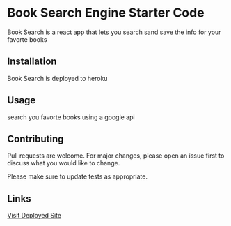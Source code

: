 # Book Search Engine Starter Code
Book Search is a react app that lets you search sand save the info for your favorte books

## Installation

Book Search is deployed to heroku

## Usage

search you favorte books using a google api


## Contributing

Pull requests are welcome. For major changes, please open an issue first
to discuss what you would like to change.

Please make sure to update tests as appropriate.

## Links

[Visit Deployed Site](https://graphql-bec-6b54bdf42d83.herokuapp.com/)
